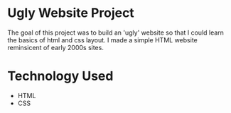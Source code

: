 # Ugly Website Project

The goal of this project was to build an 'ugly' website so that I could learn the basics of html and css layout.
I made a simple HTML website reminsicent of early 2000s sites.

# Technology Used
- HTML
- CSS
